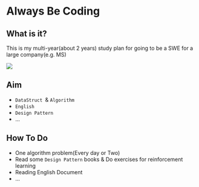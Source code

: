 # Always Be Coding

## What is it?

This is my multi-year(about 2 years) study plan for going to be a SWE for a large company(e.g. MS)

![](https://camo.githubusercontent.com/223e9758b09eb2908cb04c01c05f6e8550596dfd1526db5a2895c471b378a538/68747470733a2f2f64336a32706b6d6a74696e366f752e636c6f756466726f6e742e6e65742f636f64696e672d61742d7468652d7768697465626f6172642d73696c69636f6e2d76616c6c65792e706e67)

## Aim

- `DataStruct `& `Algorithm`
- `English`
- `Design Pattern`
- ...

## How To Do

- One algorithm problem(Every day  or Two)
- Read some `Design Pattern` books & Do exercises for reinforcement learning
- Reading English Document
- ...

